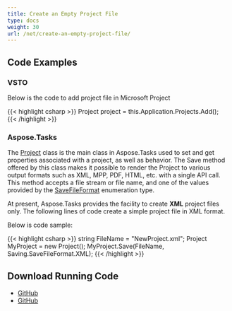 ```yaml
---
title: Create an Empty Project File
type: docs
weight: 30
url: /net/create-an-empty-project-file/
---
```


## **Code Examples**

### **VSTO**
Below is the code to add project file in Microsoft Project

{{< highlight csharp >}}
Project project = this.Application.Projects.Add();
{{< /highlight >}}

### **Aspose.Tasks**
The [Project](https://apireference.aspose.com/tasks/net/aspose.tasks/project/) class is the main class in Aspose.Tasks used to set and get properties associated with a project, as well as behavior. The Save method offered by this class makes it possible to render the Project to various output formats such as XML, MPP, PDF, HTML, etc. with a single API call. This method accepts a file stream or file name, and one of the values provided by the [SaveFileFormat](https://apireference.aspose.com/tasks/net/aspose.tasks.saving/savefileformat) enumeration type.

At present, Aspose.Tasks provides the facility to create **XML** project files only. The following lines of code create a simple project file in XML format.

Below is code sample:

{{< highlight csharp >}}
 string FileName = "NewProject.xml";
 Project MyProject = new Project();
 MyProject.Save(FileName, Saving.SaveFileFormat.XML);
{{< /highlight >}}

## **Download Running Code**
- [GitHub](https://github.com/aspose-tasks/Aspose.Tasks-for-.NET/tree/master/Plugins/Aspose.Tasks%20Vs%20VSTO/Code%20Comparison/Creating%20an%20Empty%20Project%20File)
- [GitHub](https://github.com/aspose-tasks/Aspose.Tasks-for-.NET/releases/tag/AsposeTaskNETVsVSTOProjectv1.1)
